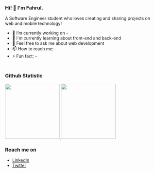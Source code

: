### Hi! 👋 I'm Fahrul.

A Software Engineer student who loves creating and sharing projects on web and mobile technology! 

- 🔭 I’m currently working on -
- 🌱 I'm currently learning about front-end and back-end
- 💬 Feel free to ask me about web development
- 📫 How to reach me: -
- ⚡ Fun fact: -
  <br>
  <br>
### Github Statistic
<p align="left">
<a href="https://github.com/fahrulfirgiana">
  <img height="180em" src="https://github-readme-stats-eight-theta.vercel.app/api?username=fahrulfirgiana&show_icons=true&theme=algolia&include_all_commits=true&count_private=true"/>
  <img height="180em" src="https://github-readme-stats-eight-theta.vercel.app/api/top-langs/?username=fahrulfirgiana&layout=compact&langs_count=8&theme=algolia"/>
</a>
</p>

### Reach me on
- <a href="#">LinkedIn</a>
- <a href="#">Twitter</a>
